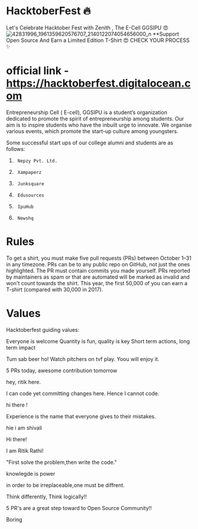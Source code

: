 # <h1> HacktoberFest :fire: </h1> 
Let's Celebrate Hacktober Fest with Zenith , The E-Cell GGSIPU :heart_eyes:
![42831996_1961359620576707_2140122074054656000_n](https://user-images.githubusercontent.com/43717074/46319431-ab84c800-c5f7-11e8-928a-104b0b6a5740.jpg)
**Support Open Source And Earn a Limited Edition T-Shirt :heart_eyes:
CHECK YOUR PROCESS :sparkles:
 # official link - https://hacktoberfest.digitalocean.com

Entrepreneurship Cell ( E-cell), GGSIPU is a student’s organization dedicated to promote the spirit of entrepreneurship among students. Our aim is to inspire students who have the inbuilt urge to innovate. We organise various events, which promote the start-up culture among youngsters.

Some  successful start ups of our college alumni and students are as follows:
1.      Nepzy Pvt. Ltd.
2.      Xampaperz
3.      Junksquare
4.      Edusources
5.      IpuHub
6.      Newshq


# Rules

To get a shirt, you must make five pull requests (PRs) between October 1–31 in any timezone. PRs can be to any public repo on GitHub, not just the ones highlighted. The PR must contain commits you made yourself. PRs reported by maintainers as spam or that are automated will be marked as invalid and won't count towards the shirt. This year, the first 50,000 of you can earn a T-shirt (compared with 30,000 in 2017).

# Values
Hacktoberfest guiding values:

Everyone is welcome
Quantity is fun, quality is key
Short term actions, long term impact

Tum sab beer ho!
Watch pitchers on tvf play.
Yoou will enjoy it.


5 PRs today, awesome contribution tomorrow


hey, ritik here. 

I can code yet committing changes here. Hence I cannot code. 


hi there !

Experience is the name that everyone gives to their mistakes.


hie i am shivali

Hi there!

I am Ritik Rathi!


"First solve the problem,then write the code."



knowlegde is power


in order to be irreplaceable,one must be diffrent.


Think differently, Think logically!!

5 PR's are a great step toward to Open Source Community!!

Boring

